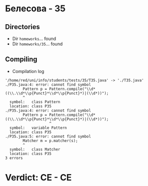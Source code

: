 # Белесова - 35
## Directories
- Dir `homeworks`... found
- Dir `homeworks/35`... found
## Compiling
- Compilation log
```
'/home/red/uni/info/students/tests/35/T35.java' -> './T35.java'
./P35.java:4: error: cannot find symbol
        Pattern p = Pattern.compile("\\d*((\\.\\d*\\p{Punct}*\\d*\\p{Punct}*)|(\\d*))");
        ^
  symbol:   class Pattern
  location: class P35
./P35.java:4: error: cannot find symbol
        Pattern p = Pattern.compile("\\d*((\\.\\d*\\p{Punct}*\\d*\\p{Punct}*)|(\\d*))");
                    ^
  symbol:   variable Pattern
  location: class P35
./P35.java:5: error: cannot find symbol
        Matcher m = p.matcher(s);
        ^
  symbol:   class Matcher
  location: class P35
3 errors

```
# Verdict: **CE** - CE
